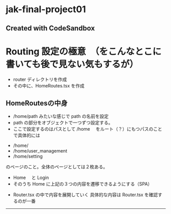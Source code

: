# jak-final-project01

Created with CodeSandbox
---
# Routing 設定の極意　（をこんなとこに書いても後で見ない気もするが）

- router ディレクトリを作成
- その中に、HomeRoutes.tsx を作成

## HomeRoutesの中身
+ /home/path みたいな感じで path の名前を設定
+ path の部分をオブジェクトで一つずつ設定する。
+ ここで設定するのはパスとして /home 　をルート（？）にもつパスのことで具体的には

- /home/
- /home/user_management
- /home/setting

のページのこと。全体のページとしては２枚ある。

- Home 　と Login
- そのうち Home に上記の３つの内容を遷移できるようにする（SPA）

* Router.tsx の中で内容を展開していく
  具体的な内容は Router.tsx を確認するのが一番
---
